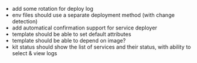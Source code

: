 - add some rotation for deploy log
- env files should use a separate deployment method (with change detection)
- add automatical confirmation support for service deployer
- template should be able to set default attributes
- template should be able to depend on image?
- kit status should show the list of services and their status, with ability to select & view logs